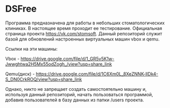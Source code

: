 # DSFree
Программа предназначена для работы в небольших стоматологических клиниках.
В настоящее время проходит ее тестирование.
Официальная страница проекта https://vk.com/stomsoft.
Данный репозиторий служит базой для обновлений настроенных виртуальных машин vbox и qemu.

Ссылки на эти машины:

Vbox - https://drive.google.com/file/d/1_GR5v5K1w-Jwwghtwa2H5Mx55odZogh_/view?usp=share_link

Qemu(диск) - https://drive.google.com/file/d/1C6Xm0L_8XeZNNK-lIDk4-S_DN0CrkROQ/view?usp=share_link

Однако, никто не запрещает создать самостоятельно машину и, используя данный репозиторий, начать пользоваться программой, добавив пользователей в базу данных из папки /users проекта.

